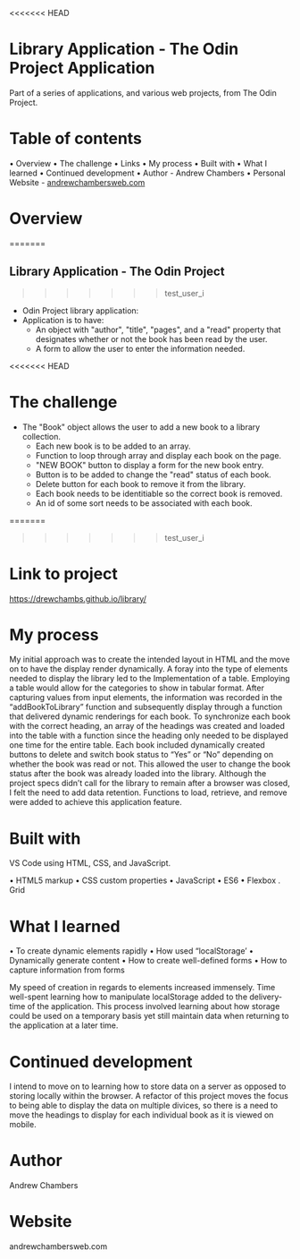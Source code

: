 <<<<<<< HEAD

# Library Application - The Odin Project Application

Part of a series of applications, and various web projects, from The Odin Project.

# Table of contents

• Overview
• The challenge
• Links
• My process
• Built with
• What I learned
• Continued development
• Author - Andrew Chambers
• Personal Website - [andrewchambersweb.com](https://andrewchambersweb.com/)

# Overview

=======

## Library Application - The Odin Project

> > > > > > > test_user_i

- Odin Project library application:
- Application is to have:
  - An object with "author", "title", "pages", and
    a "read" property that designates whether or not the book has been read by the user.
  - A form to allow the user to enter the information needed.

<<<<<<< HEAD

# The challenge

- The "Book" object allows the user to add a new book to a library collection.
  - Each new book is to be added to an array.
  - Function to loop through array and display each book on the page.
  - "NEW BOOK" button to display a form for the new book entry.
  - Button is to be added to change the "read" status of each book.
  - Delete button for each book to remove it from the library.
  - Each book needs to be identitiable so the correct book is removed.
  - An id of some sort needs to be associated with each book.

=======

> > > > > > > test_user_i

# Link to project

https://drewchambs.github.io/library/

# My process

My initial approach was to create the intended layout in HTML and the move on to have the display render dynamically. A foray into the type of elements needed to display the library led to the Implementation of a table. Employing a table would allow for the categories to show in tabular format.
After capturing values from input elements, the information was recorded in the “addBookToLibrary” function and subsequently display through a function that delivered dynamic renderings for each book.
To synchronize each book with the correct heading, an array of the headings was created and loaded into the table with a function since the heading only needed to be displayed one time for the entire table.
Each book included dynamically created buttons to delete and switch book status to “Yes” or “No” depending on whether the book was read or not. This allowed the user to change the book status after the book was already loaded into the library.
Although the project specs didn’t call for the library to remain after a browser was closed, I felt the need to add data retention. Functions to load, retrieve, and remove were added to achieve this application feature.

# Built with

VS Code using HTML, CSS, and JavaScript.

• HTML5 markup
• CSS custom properties
• JavaScript
• ES6
• Flexbox
. Grid

# What I learned

• To create dynamic elements rapidly
• How used “localStorage’
• Dynamically generate content
• How to create well-defined forms
• How to capture information from forms

My speed of creation in regards to elements increased immensely.
Time well-spent learning how to manipulate localStorage added to the delivery-time of the application.
This process involved learning about how storage could be used on a temporary basis yet still maintain data when returning to the application at a later time.

# Continued development

I intend to move on to learning how to store data on a server as opposed to storing locally within the browser.
A refactor of this project moves the focus to being able to display the data on multiple divices, so there is a need to move the headings to display for each individual book as it is viewed on mobile.

# Author

Andrew Chambers

# Website

andrewchambersweb.com

